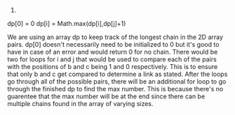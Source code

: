 1)

dp[0] = 0
dp[i] = Math.max(dp[i],dp[j]+1)

We are using an array dp to keep track of the longest chain in the 2D array pairs. dp[0] doesn't necessarily need to be initialized to 0 but it's good to have in case of an error and would return 0 for no chain. There would be two for loops for i and j that would be used to compare each of the pairs with the positions of b and c being 1 and 0 respectively. This is to ensure that only b and c get compared to determine a link as stated. After the loops go through all of the possible pairs, there will be an additional for loop to go through the finished dp to find the max number. This is because there's no guarentee that the max number will be at the end since there can be multiple chains found in the array of varying sizes.
